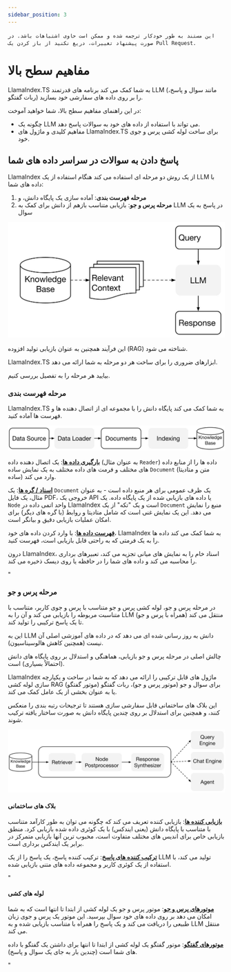 ```yaml
---
sidebar_position: 3
---
```


`این مستند به طور خودکار ترجمه شده و ممکن است حاوی اشتباهات باشد. در صورت پیشنهاد تغییرات، دریغ نکنید از باز کردن یک Pull Request.`

# مفاهیم سطح بالا

LlamaIndex.TS به شما کمک می کند برنامه های قدرتمند LLM (مانند سوال و پاسخ، ربات گفتگو) را بر روی داده های سفارشی خود بسازید.

در این راهنمای مفاهیم سطح بالا، شما خواهید آموخت:

- چگونه یک LLM می تواند با استفاده از داده های خود به سوالات پاسخ دهد.
- مفاهیم کلیدی و ماژول های LlamaIndex.TS برای ساخت لوله کشی پرس و جوی خود.

## پاسخ دادن به سوالات در سراسر داده های شما

LlamaIndex از یک روش دو مرحله ای استفاده می کند هنگام استفاده از یک LLM با داده های شما:

1. **مرحله فهرست بندی**: آماده سازی یک پایگاه دانش، و
2. **مرحله پرس و جو**: بازیابی متناسب بازهم از دانش برای کمک به LLM در پاسخ به یک سوال

![](./_static/concepts/rag.jpg)

این فرآیند همچنین به عنوان بازیابی تولید افزوده (RAG) شناخته می شود.

LlamaIndex.TS ابزارهای ضروری را برای ساخت هر دو مرحله به شما ارائه می دهد.

بیایید هر مرحله را به تفصیل بررسی کنیم.

### مرحله فهرست بندی

LlamaIndex.TS به شما کمک می کند پایگاه دانش را با مجموعه ای از اتصال دهنده ها و فهرست ها آماده کنید.

![](./_static/concepts/indexing.jpg)

[**بارگیری داده ها**](./modules/high_level/data_loader.md):
یک اتصال دهنده داده (به عنوان مثال `Reader`) داده ها را از منابع داده های مختلف و فرمت های داده مختلف به یک نمایش ساده `Document` (متن و متادیتا ساده) وارد می کند.

[**اسناد / گره ها**](./modules/high_level/documents_and_nodes.md): یک `Document` یک ظرف عمومی برای هر منبع داده است - به عنوان مثال، یک فایل PDF، خروجی یک API یا داده های بازیابی شده از یک پایگاه داده. یک `Node` واحد اتمی داده در LlamaIndex است و یک "تکه" از یک `Document` منبع را نمایش می دهد. این یک نمایش غنی است که شامل متادیتا و روابط (با گره های دیگر) برای امکان عملیات بازیابی دقیق و بیانگر است.

[**فهرست داده ها**](./modules/high_level/data_index.md):
با وارد کردن داده های خود، LlamaIndex به شما کمک می کند داده ها را به یک فرمتی که به راحتی قابل بازیابی است، فهرست کنید.

درون LlamaIndex، اسناد خام را به نمایش های میانی تجزیه می کند، تعبیرهای برداری را محاسبه می کند و داده های شما را در حافظه یا روی دیسک ذخیره می کند.

"

### مرحله پرس و جو

در مرحله پرس و جو، لوله کشی پرس و جو متناسب با پرس و جوی کاربر، متناسب با متناسبت مربوطه را بازیابی می کند
و آن را به LLM (همراه با پرس و جو) منتقل می کند تا یک پاسخ ترکیبی را تولید کند.

این به LLM دانش به روز رسانی شده ای می دهد که در داده های آموزشی اصلی آن نیست
(همچنین کاهش هالوسیناسیون).

چالش اصلی در مرحله پرس و جو بازیابی، هماهنگی و استدلال بر روی پایگاه های دانش (احتمالاً بسیاری) است.

LlamaIndex ماژول های قابل ترکیبی را ارائه می دهد که به شما در ساخت و یکپارچه سازی لوله کشی RAG برای سوال و جو (موتور پرس و جو)، ربات گفتگو (موتور گفتگو) یا به عنوان بخشی از یک عامل کمک می کند.

این بلاک های ساختمانی قابل سفارشی سازی هستند تا ترجیحات رتبه بندی را منعکس کنند، و همچنین برای استدلال بر روی چندین پایگاه دانش به صورت ساختار یافته ترکیب شوند.

![](./_static/concepts/querying.jpg)

#### بلاک های ساختمانی

[**بازیابی کننده ها**](./modules/low_level/retriever.md):
بازیابی کننده تعریف می کند که چگونه می توان به طور کارآمد متناسب با متناسب با پایگاه دانش (یعنی ایندکس) با یک کوئری داده شده بازیابی کرد.
منطق بازیابی خاص برای اندیس های مختلف متفاوت است، محبوب ترین آنها بازیابی متمرکز در برابر یک ایندکس برداری است.

[**ترکیب کننده های پاسخ**](./modules/low_level/response_synthesizer.md):
ترکیب کننده پاسخ، یک پاسخ را از یک LLM تولید می کند، با استفاده از یک کوئری کاربر و مجموعه داده های متنی بازیابی شده.

"

#### لوله های کشی

[**موتورهای پرس و جو**](./modules/high_level/query_engine.md):
موتور پرس و جو یک لوله کشی از ابتدا تا انتها است که به شما امکان می دهد بر روی داده های خود سوال بپرسید.
این موتور یک پرس و جوی زبان طبیعی را دریافت می کند و یک پاسخ را همراه با متناسب بازیابی شده و به LLM منتقل می کند.

[**موتورهای گفتگو**](./modules/high_level/chat_engine.md):
موتور گفتگو یک لوله کشی از ابتدا تا انتها برای داشتن یک گفتگو با داده های شما است
(چندین بار به جای یک سوال و پاسخ).

"
